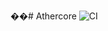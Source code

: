 ��#   A t h e r c o r e 
![CI](https://github.com/DrProfessorPHD/athercore/actions/workflows/ci.yml/badge.svg) 
 
